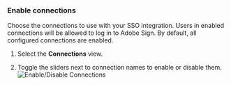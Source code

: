 ### Enable connections

Choose the connections to use with your SSO integration. Users in enabled connections will be allowed to log in to Adobe Sign. By default, all configured connections are enabled.

1. Select the **Connections** view.

2. Toggle the sliders next to connection names to enable or disable them.
![Enable/Disable Connections](https://auth0.com/docs/media/articles/dashboard/sso-integrations/settings-connections-adobe-sign.png)